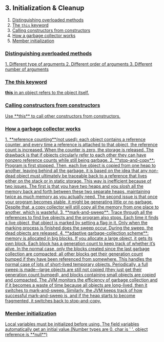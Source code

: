 ## 3. Initialization & Cleanup

1.  <a href = "#1">  Distinguishing overloaded methods
2.  <a href = "#2"> The `this` keyword
3.  <a href = "#3"> Calling constructors from constructors
4.  <a href = "#4"> How a garbage collector works
5.  <a href = "#5"> Member initialization

<h3 id = "1"> Distinguishing overloaded methods </h3>
1. Different type of arguments
2. Different order of arguments
3. Different number of arguments
<h3 id = "2">The this keyword</h3>

**this** in an object refers to  the object itself.

<h3 id = "3">Calling constructors from constructors</h3>
Use **this** to call other constructors from constructors.	
<h3 id = "4"> How a garbage collector works</h3>
1. **reference counting**(not used): each object contains a reference counter, and every time a reference is attached to that object, the reference count is increased. When the counter is zero, the storage is released. 
The drawback is that if objects circularly refer to each other they can have nonzero reference counts while still being garbage.
2. **stop-and-copy**: Program is first stopped. Then, each live object is copied from one heap to another, leaving behind all the garbage. it is based on the idea that any non-dead object must ultimately be traceable back to a reference that lives either on the stack or in static storage. 
This way is inefficient because of two issues. The first is that you have two heaps and you slosh all the memory back and forth between these two separate heaps, maintaining twice as much memory as you actually need. The second issue is that once your program becomes stable, it might be generating little or no garbage. Despite that, a copy collector will still copy all the memory from one place to another, which is wasteful. 
3. **mark-and-sweep**: Trace through all the references to find live objects and the program also stops. Each time it finds a live object, that object is marked by setting a flag in it. Only when the marking process is finished does the sweep occur. During the sweep, the dead objects are released.
4. **adaptive garbage-collection scheme**: memory is allocated in big blocks. If you allocate a large object, it gets its own block. Each block has a generation count to keep track of whether it’s alive. In the normal case, only the blocks created since the last garbage collection are compacted; all other blocks get their generation count bumped if they have been referenced from somewhere. This handles the normal case of lots of short-lived temporary objects. Periodically, a full sweep is made—large objects are still not copied (they just get their generation count bumped), and blocks containing small objects are copied and compacted. The JVM monitors the efficiency of garbage collection and if it becomes a waste of time because all objects are long-lived, then it switches to mark-and-sweep. Similarly, the JVM keeps track of how successful mark-and-sweep is, and if the heap starts to become fragmented, it switches back to stop-and-copy.
<h3 id = "5"> Member initialization</h3>
Local variables must be initialized before using. The field variables automatically get an initial value.(Number types are 0. char is ' '. object reference is **null**)